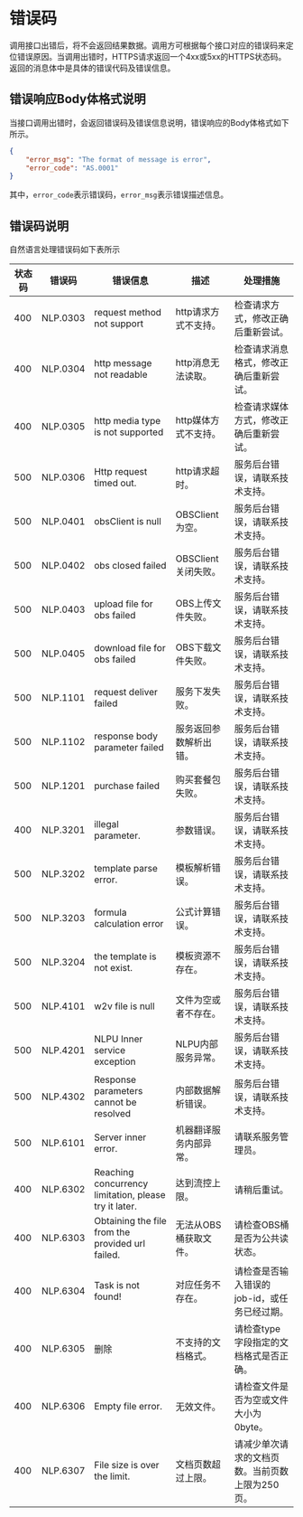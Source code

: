 # 错误码

调用接口出错后，将不会返回结果数据。调用方可根据每个接口对应的错误码来定位错误原因。当调用出错时，HTTPS请求返回一个4xx或5xx的HTTPS状态码。返回的消息体中是具体的错误代码及错误信息。

## 错误响应Body体格式说明

当接口调用出错时，会返回错误码及错误信息说明，错误响应的Body体格式如下所示。

```json
{
    "error_msg": "The format of message is error",
    "error_code": "AS.0001"
}
```

其中，`error_code`表示错误码，`error_msg`表示错误描述信息。

## 错误码说明

自然语言处理错误码如下表所示

| 状态码 | 错误码      | 错误信息                                                  | 描述             | 处理措施                                                                                |
|-----|----------|-------------------------------------------------------|----------------|-------------------------------------------------------------------------------------|
| 400 | NLP.0303 | request method not support                            | http请求方式不支持。   | 检查请求方式，修改正确后重新尝试。                                                                   |
| 400 | NLP.0304 | http message not readable                             | http消息无法读取。    | 检查请求消息格式，修改正确后重新尝试。                                                                 |
| 400 | NLP.0305 | http media type is not supported                      | http媒体方式不支持。   | 检查请求媒体方式，修改正确后重新尝试。                                                                 |
| 500 | NLP.0306 | Http request timed out.                               | http请求超时。      | 服务后台错误，请联系技术支持。                                                                     |
| 500 | NLP.0401 | obsClient is null                                     | OBSClient为空。   | 服务后台错误，请联系技术支持。                                                                     |
| 500 | NLP.0402 | obs closed failed                                     | OBSClient关闭失败。 | 服务后台错误，请联系技术支持。                                                                     |
| 500 | NLP.0403 | upload file for obs failed                            | OBS上传文件失败。     | 服务后台错误，请联系技术支持。                                                                     |
| 500 | NLP.0405 | download file for obs failed                          | OBS下载文件失败。     | 服务后台错误，请联系技术支持。                                                                     |
| 500 | NLP.1101 | request deliver failed                                | 服务下发失败。        | 服务后台错误，请联系技术支持。                                                                     |
| 500 | NLP.1102 | response body parameter failed                        | 服务返回参数解析出错。    | 服务后台错误，请联系技术支持。                                                                     |
| 500 | NLP.1201 | purchase failed                                       | 购买套餐包失败。       | 服务后台错误，请联系技术支持。                                                                     | |
| 400 | NLP.3201 | illegal parameter.                                    | 参数错误。          | 服务后台错误，请联系技术支持。                                                                     |
| 500 | NLP.3202 | template parse error.                                 | 模板解析错误。        | 服务后台错误，请联系技术支持。                                                                     |
| 500 | NLP.3203 | formula calculation error                             | 公式计算错误。        | 服务后台错误，请联系技术支持。                                                                     |
| 500 | NLP.3204 | the template is not exist.                            | 模板资源不存在。       | 服务后台错误，请联系技术支持。                                                                     |
| 500 | NLP.4101 | w2v file is null                                      | 文件为空或者不存在。     | 服务后台错误，请联系技术支持。                                                                     |
| 500 | NLP.4201 | NLPU Inner service exception                          | NLPU内部服务异常。    | 服务后台错误，请联系技术支持。                                                                     |
| 500 | NLP.4302 | Response parameters cannot be resolved                | 内部数据解析错误。      | 服务后台错误，请联系技术支持。                                                                     |
| 500 | NLP.6101 | Server inner error.                                   | 机器翻译服务内部异常。    | 请联系服务管理员。                                                                           |
| 400 | NLP.6302 | Reaching concurrency limitation, please try it later. | 达到流控上限。        | 请稍后重试。                                                                              |
| 400 | NLP.6303 | Obtaining the file from the provided url failed.      | 无法从OBS桶获取文件。   | 请检查OBS桶是否为公共读状态。                                                                    |
| 400 | NLP.6304 | Task is not found!                                    | 对应任务不存在。       | 请检查是否输入错误的job-id，或任务已经过期。                                                           |
| 400 | NLP.6305 | 删除                                                    | 不支持的文档格式。      | 请检查type字段指定的文档格式是否正确。                                                               |
| 400 | NLP.6306 | Empty file error.                                     | 无效文件。          | 请检查文件是否为空或文件大小为0byte。                                                               |
| 400 | NLP.6307 | File size is over the limit.                          | 文档页数超过上限。      | 请减少单次请求的文档页数。当前页数上限为250页。                                                           | |
```